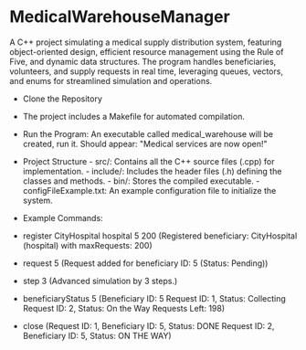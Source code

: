 # MedicalWarehouseManager
A C++ project simulating a medical supply distribution system, featuring object-oriented design, efficient resource management using the Rule of Five, and dynamic data structures. The program handles beneficiaries, volunteers, and supply requests in real time, leveraging queues, vectors, and enums for streamlined simulation and operations.

-  Clone the Repository
-  The project includes a Makefile for automated compilation.
-  Run the Program: An executable called medical_warehouse will be created, run it. Should appear: "Medical services are now open!"
-  Project Structure
          - src/: Contains all the C++ source files (.cpp) for implementation.
          - include/: Includes the header files (.h) defining the classes and methods.
          - bin/: Stores the compiled executable.
          - configFileExample.txt: An example configuration file to initialize the system.

- Example Commands:
- register CityHospital hospital 5 200 (Registered beneficiary: CityHospital (hospital) with maxRequests: 200)
- request 5 (Request added for beneficiary ID: 5 (Status: Pending))
- step 3 (Advanced simulation by 3 steps.)
- beneficiaryStatus 5 (Beneficiary ID: 5
                       Request ID: 1, Status: Collecting
                       Request ID: 2, Status: On the Way
                       Requests Left: 198)
- close (Request ID: 1, Beneficiary ID: 5, Status: DONE
         Request ID: 2, Beneficiary ID: 5, Status: ON THE WAY)
